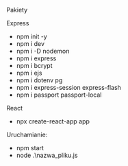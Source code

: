 Pakiety



Express
- npm init -y  
- npm i dev
- npm i -D nodemon 
- npm i express 
- npm i bcrypt
- npm i ejs
- npm i dotenv pg 
- npm i express-session express-flash
- npm i passport passport-local

React
- npx create-react-app app

Uruchamianie:

- npm start
- node .\nazwa_pliku.js 
